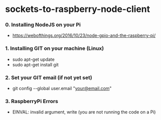 # sockets-to-raspberry-node-client

### 0. Installing NodeJS on your Pi

* https://webofthings.org/2016/10/23/node-gpio-and-the-raspberry-pi/

### 1. Installing GIT on your machine (Linux)

* sudo apt-get update
* sudo apt-get install git

### 2. Set your GIT email (if not yet set)

* git config --global user.email "your@email.com"

### 3. RaspberryPi Errors

* EINVAL: invalid argument, write (you are not running the code on a Pi)
